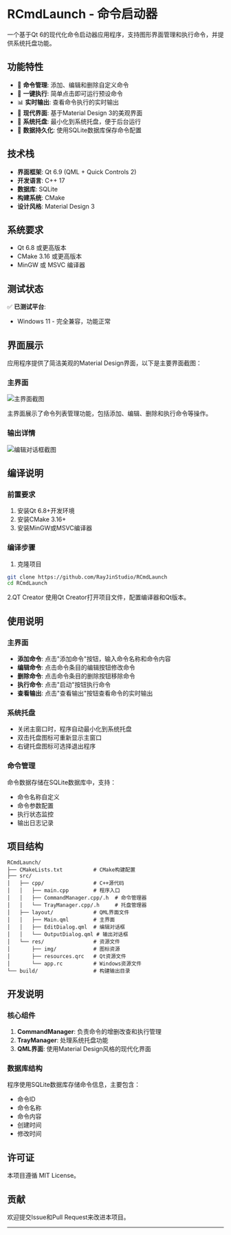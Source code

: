 # RCmdLaunch - 命令启动器

一个基于Qt 6的现代化命令启动器应用程序，支持图形界面管理和执行命令，并提供系统托盘功能。

## 功能特性

- 🚀 **命令管理**: 添加、编辑和删除自定义命令
- 🎯 **一键执行**: 简单点击即可运行预设命令
- 📊 **实时输出**: 查看命令执行的实时输出
- 🎨 **现代界面**: 基于Material Design 3的美观界面
- 🔧 **系统托盘**: 最小化到系统托盘，便于后台运行
- 💾 **数据持久化**: 使用SQLite数据库保存命令配置

## 技术栈

- **界面框架**: Qt 6.9 (QML + Quick Controls 2)
- **开发语言**: C++ 17
- **数据库**: SQLite
- **构建系统**: CMake
- **设计风格**: Material Design 3

## 系统要求

- Qt 6.8 或更高版本
- CMake 3.16 或更高版本
- MinGW 或 MSVC 编译器

## 测试状态

✅ **已测试平台**:
- Windows 11 - 完全兼容，功能正常

## 界面展示

应用程序提供了简洁美观的Material Design界面，以下是主要界面截图：

### 主界面
![主界面截图](docs/screenshot1.png)

主界面展示了命令列表管理功能，包括添加、编辑、删除和执行命令等操作。

### 输出详情
![编辑对话框截图](docs/screenshot2.png)

## 编译说明

### 前置要求

1. 安装Qt 6.8+开发环境
2. 安装CMake 3.16+
3. 安装MinGW或MSVC编译器

### 编译步骤

1. 克隆项目
```bash
git clone https://github.com/RayJinStudio/RCmdLaunch
cd RCmdLaunch
```

2.QT Creator
   使用Qt Creator打开项目文件，配置编译器和Qt版本。

## 使用说明

### 主界面

- **添加命令**: 点击"添加命令"按钮，输入命令名称和命令内容
- **编辑命令**: 点击命令条目的编辑按钮修改命令
- **删除命令**: 点击命令条目的删除按钮移除命令
- **执行命令**: 点击"启动"按钮执行命令
- **查看输出**: 点击"查看输出"按钮查看命令的实时输出

### 系统托盘

- 关闭主窗口时，程序自动最小化到系统托盘
- 双击托盘图标可重新显示主窗口
- 右键托盘图标可选择退出程序

### 命令管理

命令数据存储在SQLite数据库中，支持：
- 命令名称自定义
- 命令参数配置
- 执行状态监控
- 输出日志记录

## 项目结构

```
RCmdLaunch/
├── CMakeLists.txt          # CMake构建配置
├── src/
│   ├── cpp/                # C++源代码
│   │   ├── main.cpp        # 程序入口
│   │   ├── CommandManager.cpp/.h  # 命令管理器
│   │   └── TrayManager.cpp/.h     # 托盘管理器
│   ├── layout/             # QML界面文件
│   │   ├── Main.qml        # 主界面
│   │   ├── EditDialog.qml  # 编辑对话框
│   │   └── OutputDialog.qml # 输出对话框
│   └── res/                # 资源文件
│       ├── img/            # 图标资源
│       ├── resources.qrc   # Qt资源文件
│       └── app.rc          # Windows资源文件
└── build/                  # 构建输出目录
```

## 开发说明

### 核心组件

1. **CommandManager**: 负责命令的增删改查和执行管理
2. **TrayManager**: 处理系统托盘功能
3. **QML界面**: 使用Material Design风格的现代化界面

### 数据库结构

程序使用SQLite数据库存储命令信息，主要包含：
- 命令ID
- 命令名称
- 命令内容
- 创建时间
- 修改时间

## 许可证

本项目遵循 MIT License。

## 贡献

欢迎提交Issue和Pull Request来改进本项目。

---